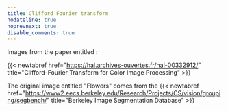 ```yaml
---
title: Clifford Fourier transform
nodateline: true
noprevnext: true
disable_comments: true
---
```


Images from the paper entitled :

{{< newtabref  href="https://hal.archives-ouvertes.fr/hal-00332912/" title="Clifford-Fourier Transform for Color Image Processing" >}}

The original image entitled "Flowers" comes from the {{< newtabref  href="https://www2.eecs.berkeley.edu/Research/Projects/CS/vision/grouping/segbench/" title="Berkeley Image  Segmentation Database" >}} 
